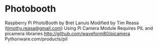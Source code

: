 Photobooth
==========
Raspberry Pi PhotoBooth by Bret Lanuis
Modified by Tim Reasa (timothy.reasa@gmail.com)
Using Pi Camera Module
Requires PIL and picamera libraries
http://github.com/waveform80/picamera
Pythonware.com/products/pil

